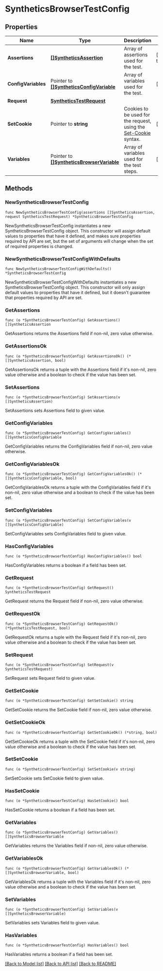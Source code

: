 # SyntheticsBrowserTestConfig

## Properties

Name | Type | Description | Notes
---- | ---- | ----------- | ------
**Assertions** | [**[]SyntheticsAssertion**](SyntheticsAssertion.md) | Array of assertions used for the test. | [default to []]
**ConfigVariables** | Pointer to [**[]SyntheticsConfigVariable**](SyntheticsConfigVariable.md) | Array of variables used for the test. | [optional] 
**Request** | [**SyntheticsTestRequest**](SyntheticsTestRequest.md) |  | 
**SetCookie** | Pointer to **string** | Cookies to be used for the request, using the [Set-Cookie](https://developer.mozilla.org/en-US/docs/Web/HTTP/Headers/Set-Cookie) syntax. | [optional] 
**Variables** | Pointer to [**[]SyntheticsBrowserVariable**](SyntheticsBrowserVariable.md) | Array of variables used for the test steps. | [optional] 

## Methods

### NewSyntheticsBrowserTestConfig

`func NewSyntheticsBrowserTestConfig(assertions []SyntheticsAssertion, request SyntheticsTestRequest) *SyntheticsBrowserTestConfig`

NewSyntheticsBrowserTestConfig instantiates a new SyntheticsBrowserTestConfig object.
This constructor will assign default values to properties that have it defined,
and makes sure properties required by API are set, but the set of arguments
will change when the set of required properties is changed.

### NewSyntheticsBrowserTestConfigWithDefaults

`func NewSyntheticsBrowserTestConfigWithDefaults() *SyntheticsBrowserTestConfig`

NewSyntheticsBrowserTestConfigWithDefaults instantiates a new SyntheticsBrowserTestConfig object.
This constructor will only assign default values to properties that have it defined,
but it doesn't guarantee that properties required by API are set.

### GetAssertions

`func (o *SyntheticsBrowserTestConfig) GetAssertions() []SyntheticsAssertion`

GetAssertions returns the Assertions field if non-nil, zero value otherwise.

### GetAssertionsOk

`func (o *SyntheticsBrowserTestConfig) GetAssertionsOk() (*[]SyntheticsAssertion, bool)`

GetAssertionsOk returns a tuple with the Assertions field if it's non-nil, zero value otherwise
and a boolean to check if the value has been set.

### SetAssertions

`func (o *SyntheticsBrowserTestConfig) SetAssertions(v []SyntheticsAssertion)`

SetAssertions sets Assertions field to given value.


### GetConfigVariables

`func (o *SyntheticsBrowserTestConfig) GetConfigVariables() []SyntheticsConfigVariable`

GetConfigVariables returns the ConfigVariables field if non-nil, zero value otherwise.

### GetConfigVariablesOk

`func (o *SyntheticsBrowserTestConfig) GetConfigVariablesOk() (*[]SyntheticsConfigVariable, bool)`

GetConfigVariablesOk returns a tuple with the ConfigVariables field if it's non-nil, zero value otherwise
and a boolean to check if the value has been set.

### SetConfigVariables

`func (o *SyntheticsBrowserTestConfig) SetConfigVariables(v []SyntheticsConfigVariable)`

SetConfigVariables sets ConfigVariables field to given value.

### HasConfigVariables

`func (o *SyntheticsBrowserTestConfig) HasConfigVariables() bool`

HasConfigVariables returns a boolean if a field has been set.

### GetRequest

`func (o *SyntheticsBrowserTestConfig) GetRequest() SyntheticsTestRequest`

GetRequest returns the Request field if non-nil, zero value otherwise.

### GetRequestOk

`func (o *SyntheticsBrowserTestConfig) GetRequestOk() (*SyntheticsTestRequest, bool)`

GetRequestOk returns a tuple with the Request field if it's non-nil, zero value otherwise
and a boolean to check if the value has been set.

### SetRequest

`func (o *SyntheticsBrowserTestConfig) SetRequest(v SyntheticsTestRequest)`

SetRequest sets Request field to given value.


### GetSetCookie

`func (o *SyntheticsBrowserTestConfig) GetSetCookie() string`

GetSetCookie returns the SetCookie field if non-nil, zero value otherwise.

### GetSetCookieOk

`func (o *SyntheticsBrowserTestConfig) GetSetCookieOk() (*string, bool)`

GetSetCookieOk returns a tuple with the SetCookie field if it's non-nil, zero value otherwise
and a boolean to check if the value has been set.

### SetSetCookie

`func (o *SyntheticsBrowserTestConfig) SetSetCookie(v string)`

SetSetCookie sets SetCookie field to given value.

### HasSetCookie

`func (o *SyntheticsBrowserTestConfig) HasSetCookie() bool`

HasSetCookie returns a boolean if a field has been set.

### GetVariables

`func (o *SyntheticsBrowserTestConfig) GetVariables() []SyntheticsBrowserVariable`

GetVariables returns the Variables field if non-nil, zero value otherwise.

### GetVariablesOk

`func (o *SyntheticsBrowserTestConfig) GetVariablesOk() (*[]SyntheticsBrowserVariable, bool)`

GetVariablesOk returns a tuple with the Variables field if it's non-nil, zero value otherwise
and a boolean to check if the value has been set.

### SetVariables

`func (o *SyntheticsBrowserTestConfig) SetVariables(v []SyntheticsBrowserVariable)`

SetVariables sets Variables field to given value.

### HasVariables

`func (o *SyntheticsBrowserTestConfig) HasVariables() bool`

HasVariables returns a boolean if a field has been set.


[[Back to Model list]](../README.md#documentation-for-models) [[Back to API list]](../README.md#documentation-for-api-endpoints) [[Back to README]](../README.md)


